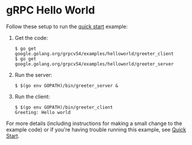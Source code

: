 # gRPC Hello World

Follow these setup to run the [quick start][] example:

 1. Get the code:

    ```console
    $ go get google.golang.org/grpcv54/examples/helloworld/greeter_client
    $ go get google.golang.org/grpcv54/examples/helloworld/greeter_server
    ```

 2. Run the server:

    ```console
    $ $(go env GOPATH)/bin/greeter_server &
    ```

 3. Run the client:

    ```console
    $ $(go env GOPATH)/bin/greeter_client
    Greeting: Hello world
    ```

For more details (including instructions for making a small change to the
example code) or if you're having trouble running this example, see [Quick
Start][].

[quick start]: https://grpc.io/docs/languages/go/quickstart
